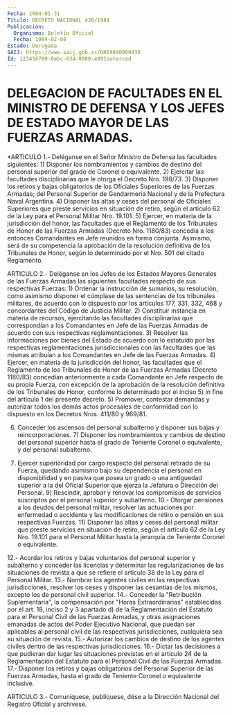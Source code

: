 ```yaml
---
Fecha: 1984-01-31
Título: DECRETO NACIONAL 436/1984
Publicación:
  Organismo: Boletín Oficial
  Fecha: 1984-02-08
Estado: Derogada
SAIJ: https://www.saij.gob.ar/DN19840000436
Id: 123456789-0abc-634-0000-4891soterced
---
```

# DELEGACION DE FACULTADES EN EL MINISTRO DE DEFENSA Y LOS JEFES DE ESTADO MAYOR DE LAS FUERZAS ARMADAS.

<a id="1"></a>
*ARTICULO  1.-  Deléganse  en  el  Señor  Ministro  de  Defensa las facultades siguientes:  1)  Disponer  los  nombramientos  y cambios de destino del personal superior del grado de Coronel o equivalente.  2)  Ejercitar  las  facultades  disciplinarias  que  le  otorga  el Decreto Nro. 198/73.  3)  Disponer  los  retiros y bajas obligatorios  de  los  Oficiales Superiores de  las  Fuerzas  Armadas;  del  Personal  Superior  de Gendarmería Nacional y de  la  Prefectura  Naval  Argentina.  4)  Disponer las altas y ceses del personal de Oficiales Superiores que preste servicios  en situación de retiro, según el artículo 62 de la Ley para el Personal Militar Nro. 19.101.  5)  Ejercer,  en  materia  de    la  jurisdicción  del  honor,  las facultades que el Reglamento de los  Tribunales  de  Honor  de  las Fuerzas  Armadas (Decreto  Nro.  1180/83)  concedía a los entonces Comandantes en Jefe reunidos en forma conjunta.  Asimismo,  será de su  competencia  la  aprobación  de la resolución definitiva de los Tribunales  de Honor, según lo determinado  por el Nro.  501  del citado Reglamento.

<a id="2"></a>
ARTICULO  2.-  Deléganse  en  los  Jefes  de  los  Estados  Mayores Generales  de  las  Fuerzas  Armadas  las  siguientes  facultades respecto de sus respectivas Fuerzas:  1)  Ordenar  la   instrucción  de  sumarios,  su  resolución,  como asimismo disponer  el  cúmplase de las sentencias de los tribunales militares, de acuerdo con  lo dispuesto por los artículos 177, 331, 332,  468  y concordantes del  Código  de  Justicia  Militar.  2) Constituir  instancia  en  materia  de recursos, ejercitando las facultades disciplinarias que correspondían  a  los  Comandantes en Jefe  de  las  Fuerzas Armadas  de  acuerdo  con  sus  respectivas reglamentaciones.  3) Resolver las informaciones por bienes del Estado de acuerdo  con lo estatuído por las respectivas reglamentaciones jurisdiccionales con las facultades  que  las mismas atribuían a los Comandantes en Jefe de las Fuerzas Armadas.  4)  Ejercer,  en  materia  de  la    jurisdicción  del  honor,  las facultades que el Reglamento de los Tribunales  de  Honor  de  las Fuerzas Armadas (Decreto  1180/83)  concedían anteriormente a cada Comandante en Jefe respecto de su propia  Fuerza,  con excepción de la  aprobación  de  la  resolución definitiva de los Tribunales  de Honor,  conforme lo determinado  por  el inciso  5)  in  fine  del artículo 1 del presente decreto.  5) Promover,  contestar  demandas y autorizar todos los demás actos procesales de conformidad  con  lo  dispuesto en los Decretos Nros. 411/80 y 969/81.

6) Conceder los ascensos del personal  subalterno  y  disponer  sus bajas y reincorporaciones.  7)  Disponer  los  nombramientos  y cambios de destino del personal superior hasta el grado de Teniente  Coronel  o  equivalente, y del personal subalterno.

8)  Ejercer  superioridad por cargo respecto del personal  retirado de su Fuerza,  quedando asimismo bajo su dependencia el personal en disponibilidad y en  pasiva  que  posea  un grado o una antiguedad superior  a  la  del  Oficial Superior que ejerza  la  Jefatura  o Dirección del Personal.  9)  Rescindir,  aprobar  y renovar  los  compromisos  de  servicios suscriptos por el personal superior y subalterno.  10.- Otorgar pensiones a los  deudos del personal militar, resolver las actuaciones por enfermedad  o accidente y las modificaciones de retiro o pensión en sus respectivas Fuerzas.  11)  Disponer las altas y ceses del  personal  militar  que  preste servicios en  situación  de retiro, según el artículo 62 de la Ley Nro.  19.101  para  el Personal  Militar  hasta  la  jerarquía  de Teniente Coronel o equivalente.

12.- Acordar los retiros  y bajas voluntarios del personal superior y subalterno y conceder las licencias y determinar las regularizaciones de las situaciones  de revista a que se refiere el artículo 38 de la Ley para el Personal Militar.  13.- Nombrar los agentes civiles en las respectivas jurisdicciones, resolver los ceses y disponer  las cesantías de los mismos, excepto los de personal civil superior.  14.- Conceder la "Retribución Suplementaria", la  compensación  por "Horas Extraordinarias"  establecidas por el art. 18, inciso 2 y 3 apartado d) de la Reglamentación  del  Estatuto  para  el  Personal Civil  de  las  Fuerzas Armadas, y otras asignaciones emanadas  de actos del Poder Ejecutivo  Nacional, que  puedan ser aplicables al personal  civil de las respectivas jurisdicciones,  cualquiera  sea su situación de revista.  15.- Autorizar  los  cambios  de  destino  de  los  agentes civiles dentro de las respectivas jurisdicciones.  16.- Dictar las decisiones a que pudieran dar lugar las situaciones  previstas en el artículo 24 de la Reglamentación  del Estatuto  para el Personal  Civil de  las  Fuerzas  Armadas.  17.-  Disponer  los  retiros  y  bajas  obligatorios  del  Personal Superior de las  Fuerzas  Armadas,  hasta  el  grado  de Teniente Coronel o equivalente inclusive.

<a id="3"></a>
ARTICULO  3.- Comuníquese, publíquese, dése a la Dirección Nacional del Registro Oficial y archívese.